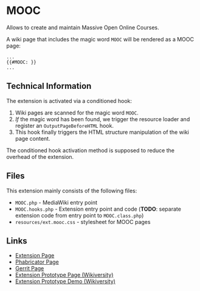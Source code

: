 # MOOC

Allows to create and maintain Massive Open Online Courses.

A wiki page that includes the magic word `MOOC` will be rendered as a MOOC page:

    ...
    {{#MOOC: }}
    ...

## Technical Information

The extension is activated via a conditioned hook:

1. Wiki pages are scanned for the magic word `MOOC`.
2. _If_ the magic word has been found, we trigger the resource loader and register an `OutputPageBeforeHTML` hook.
3. This hook finally triggers the HTML structure manipulation of the wiki page content.

The conditioned hook activation method is supposed to reduce the overhead of the extension.

## Files

This extension mainly consists of the following files:
* `MOOC.php` - MediaWiki entry point
* `MOOC.hooks.php` - Extension entry point and code (**TODO**: separate extension code from entry point to `MOOC.class.php`)
* `resources/ext.mooc.css` - stylesheet for MOOC pages

## Links

* [Extension Page](https://www.mediawiki.org/wiki/Extension:MOOC)
* [Phabricator Page](https://phabricator.wikimedia.org/diffusion/1892/repository/master/)
* [Gerrit Page](https://gerrit.wikimedia.org/r/#/admin/projects/mediawiki/extensions/MOOC)
* [Extension Prototype Page (Wikiversity)](https://en.wikiversity.org/wiki/Wikiversity:MOOC_Interface)
* [Extension Prototype Demo (Wikiversity)](https://en.wikiversity.org/wiki/Web_Science/Part1:_Foundations_of_the_web/Ethernet)
